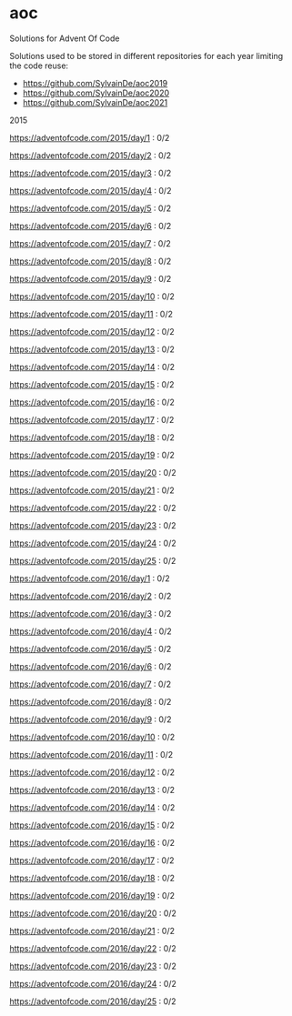 # aoc
Solutions for Advent Of Code

Solutions used to be stored in different repositories for each year limiting the code reuse:
 - https://github.com/SylvainDe/aoc2019
 - https://github.com/SylvainDe/aoc2020
 - https://github.com/SylvainDe/aoc2021


2015

https://adventofcode.com/2015/day/1 : 0/2

https://adventofcode.com/2015/day/2 : 0/2

https://adventofcode.com/2015/day/3 : 0/2

https://adventofcode.com/2015/day/4 : 0/2

https://adventofcode.com/2015/day/5 : 0/2

https://adventofcode.com/2015/day/6 : 0/2

https://adventofcode.com/2015/day/7 : 0/2

https://adventofcode.com/2015/day/8 : 0/2

https://adventofcode.com/2015/day/9 : 0/2

https://adventofcode.com/2015/day/10 : 0/2

https://adventofcode.com/2015/day/11 : 0/2

https://adventofcode.com/2015/day/12 : 0/2

https://adventofcode.com/2015/day/13 : 0/2

https://adventofcode.com/2015/day/14 : 0/2

https://adventofcode.com/2015/day/15 : 0/2

https://adventofcode.com/2015/day/16 : 0/2

https://adventofcode.com/2015/day/17 : 0/2

https://adventofcode.com/2015/day/18 : 0/2

https://adventofcode.com/2015/day/19 : 0/2

https://adventofcode.com/2015/day/20 : 0/2

https://adventofcode.com/2015/day/21 : 0/2

https://adventofcode.com/2015/day/22 : 0/2

https://adventofcode.com/2015/day/23 : 0/2

https://adventofcode.com/2015/day/24 : 0/2

https://adventofcode.com/2015/day/25 : 0/2

https://adventofcode.com/2016/day/1 : 0/2

https://adventofcode.com/2016/day/2 : 0/2

https://adventofcode.com/2016/day/3 : 0/2

https://adventofcode.com/2016/day/4 : 0/2

https://adventofcode.com/2016/day/5 : 0/2

https://adventofcode.com/2016/day/6 : 0/2

https://adventofcode.com/2016/day/7 : 0/2

https://adventofcode.com/2016/day/8 : 0/2

https://adventofcode.com/2016/day/9 : 0/2

https://adventofcode.com/2016/day/10 : 0/2

https://adventofcode.com/2016/day/11 : 0/2

https://adventofcode.com/2016/day/12 : 0/2

https://adventofcode.com/2016/day/13 : 0/2

https://adventofcode.com/2016/day/14 : 0/2

https://adventofcode.com/2016/day/15 : 0/2

https://adventofcode.com/2016/day/16 : 0/2

https://adventofcode.com/2016/day/17 : 0/2

https://adventofcode.com/2016/day/18 : 0/2

https://adventofcode.com/2016/day/19 : 0/2

https://adventofcode.com/2016/day/20 : 0/2

https://adventofcode.com/2016/day/21 : 0/2

https://adventofcode.com/2016/day/22 : 0/2

https://adventofcode.com/2016/day/23 : 0/2

https://adventofcode.com/2016/day/24 : 0/2

https://adventofcode.com/2016/day/25 : 0/2
